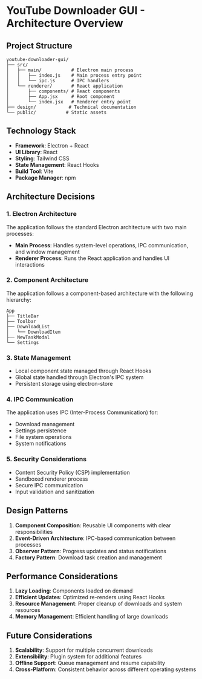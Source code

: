 # YouTube Downloader GUI - Architecture Overview

## Project Structure

```
youtube-downloader-gui/
├── src/
│   ├── main/           # Electron main process
│   │   ├── index.js    # Main process entry point
│   │   └── ipc.js      # IPC handlers
│   └── renderer/       # React application
│       ├── components/ # React components
│       ├── App.jsx     # Root component
│       └── index.jsx   # Renderer entry point
├── design/            # Technical documentation
└── public/           # Static assets
```

## Technology Stack

- **Framework**: Electron + React
- **UI Library**: React
- **Styling**: Tailwind CSS
- **State Management**: React Hooks
- **Build Tool**: Vite
- **Package Manager**: npm

## Architecture Decisions

### 1. Electron Architecture

The application follows the standard Electron architecture with two main processes:

- **Main Process**: Handles system-level operations, IPC communication, and window management
- **Renderer Process**: Runs the React application and handles UI interactions

### 2. Component Architecture

The application follows a component-based architecture with the following hierarchy:

```
App
├── TitleBar
├── Toolbar
├── DownloadList
│   └── DownloadItem
├── NewTaskModal
└── Settings
```

### 3. State Management

- Local component state managed through React Hooks
- Global state handled through Electron's IPC system
- Persistent storage using electron-store

### 4. IPC Communication

The application uses IPC (Inter-Process Communication) for:

- Download management
- Settings persistence
- File system operations
- System notifications

### 5. Security Considerations

- Content Security Policy (CSP) implementation
- Sandboxed renderer process
- Secure IPC communication
- Input validation and sanitization

## Design Patterns

1. **Component Composition**: Reusable UI components with clear responsibilities
2. **Event-Driven Architecture**: IPC-based communication between processes
3. **Observer Pattern**: Progress updates and status notifications
4. **Factory Pattern**: Download task creation and management

## Performance Considerations

1. **Lazy Loading**: Components loaded on demand
2. **Efficient Updates**: Optimized re-renders using React Hooks
3. **Resource Management**: Proper cleanup of downloads and system resources
4. **Memory Management**: Efficient handling of large downloads

## Future Considerations

1. **Scalability**: Support for multiple concurrent downloads
2. **Extensibility**: Plugin system for additional features
3. **Offline Support**: Queue management and resume capability
4. **Cross-Platform**: Consistent behavior across different operating systems 
